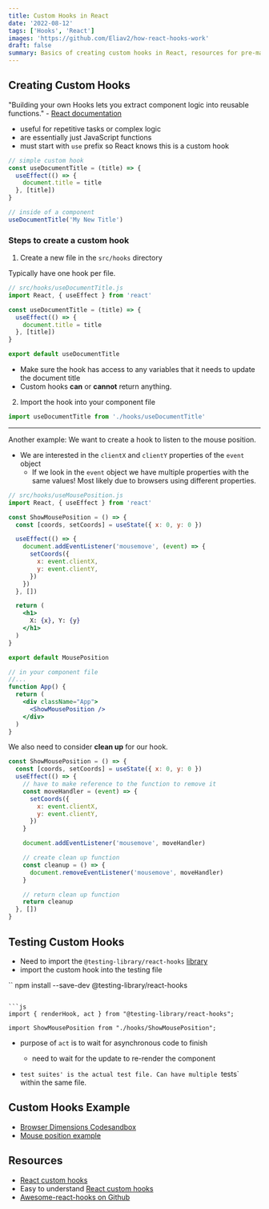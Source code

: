```yaml
---
title: Custom Hooks in React
date: '2022-08-12'
tags: ['Hooks', 'React']
images: 'https://github.com/Eliav2/how-react-hooks-work'
draft: false
summary: Basics of creating custom hooks in React, resources for pre-made hooks, and resources for creating custom hooks.
---
```


## Creating Custom Hooks

"Building your own Hooks lets you extract component logic into reusable functions." - [React documentation](https://reactjs.org/docs/hooks-custom.html)

- useful for repetitive tasks or complex logic
- are essentially just JavaScript functions
- must start with `use` prefix so React knows this is a custom hook

```jsx
// simple custom hook
const useDocumentTitle = (title) => {
  useEffect(() => {
    document.title = title
  }, [title])
}

// inside of a component
useDocumentTitle('My New Title')
```

### Steps to create a custom hook

1. Create a new file in the `src/hooks` directory

Typically have one hook per file.

```jsx
// src/hooks/useDocumentTitle.js
import React, { useEffect } from 'react'

const useDocumentTitle = (title) => {
  useEffect(() => {
    document.title = title
  }, [title])
}

export default useDocumentTitle
```

- Make sure the hook has access to any variables that it needs to update the document title
- Custom hooks **can** or **cannot** return anything.

2. Import the hook into your component file

```jsx
import useDocumentTitle from './hooks/useDocumentTitle'
```

---

Another example: We want to create a hook to listen to the mouse position.

- We are interested in the `clientX` and `clientY` properties of the `event` object
  - If we look in the `event` object we have multiple properties with the same values! Most likely due to browsers using different properties.

```jsx
// src/hooks/useMousePosition.js
import React, { useEffect } from 'react'

const ShowMousePosition = () => {
  const [coords, setCoords] = useState({ x: 0, y: 0 })

  useEffect(() => {
    document.addEventListener('mousemove', (event) => {
      setCoords({
        x: event.clientX,
        y: event.clientY,
      })
    })
  }, [])

  return (
    <h1>
      X: {x}, Y: {y}
    </h1>
  )
}

export default MousePosition

// in your component file
//...
function App() {
  return (
    <div className="App">
      <ShowMousePosition />
    </div>
  )
}
```

We also need to consider **clean up** for our hook.

```jsx
const ShowMousePosition = () => {
  const [coords, setCoords] = useState({ x: 0, y: 0 })
  useEffect(() => {
    // have to make reference to the function to remove it
    const moveHandler = (event) => {
      setCoords({
        x: event.clientX,
        y: event.clientY,
      })
    }

    document.addEventListener('mousemove', moveHandler)

    // create clean up function
    const cleanup = () => {
      document.removeEventListener('mousemove', moveHandler)
    }

    // return clean up function
    return cleanup
  }, [])
}
```

## Testing Custom Hooks

- Need to import the `@testing-library/react-hooks` [library](https://github.com/testing-library/react-hooks-testing-library)
- import the custom hook into the testing file

``
npm install --save-dev @testing-library/react-hooks

````

```js
import { renderHook, act } from "@testing-library/react-hooks";

import ShowMousePosition from "./hooks/ShowMousePosition";
````

- purpose of `act` is to wait for asynchronous code to finish

  - need to wait for the update to re-render the component

- `test suites' is the actual test file. Can have multiple `tests` within the same file.

## Custom Hooks Example

- [Browser Dimensions Codesandbox](https://codesandbox.io/s/custom-hooks-exercise-browser-dimensions-d5tv7)
- [Mouse position example](https://codesandbox.io/s/eloquent-allen-dxfns?fontsize=14)

## Resources

- [React custom hooks](https://reactjs.org/docs/hooks-custom.html)
- Easy to understand [React custom hooks](https://usehooks.com/)
- [Awesome-react-hooks on Github](https://github.com/rehooks/awesome-react-hooks)
